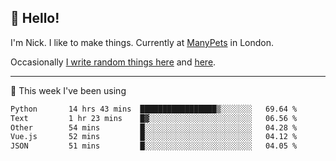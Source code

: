 ## 👋 Hello! 

I'm Nick. I like to make things. Currently at [ManyPets](https://manypets.com) in London.

Occasionally [I write random things here](https://nicksnell.com) and [here](https://twitter.com/nicksnell).

-------

🚀 This week I've been using

<!--START_SECTION:waka-->

```txt
Python       14 hrs 43 mins  █████████████████▒░░░░░░░   69.64 %
Text         1 hr 23 mins    █▓░░░░░░░░░░░░░░░░░░░░░░░   06.56 %
Other        54 mins         █░░░░░░░░░░░░░░░░░░░░░░░░   04.28 %
Vue.js       52 mins         █░░░░░░░░░░░░░░░░░░░░░░░░   04.12 %
JSON         51 mins         █░░░░░░░░░░░░░░░░░░░░░░░░   04.05 %
```

<!--END_SECTION:waka-->
